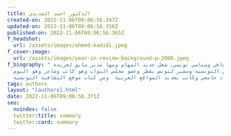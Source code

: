 ```yaml
---
title: الدكتور احمد القديدي
created-on: 2022-11-06T09:06:56.347Z
updated-on: 2022-11-06T09:06:56.356Z
published-on: 2022-11-06T09:06:56.365Z
f_headshot:
  url: /assets/images/ahmed-kadidi.jpeg
f_cover-image:
  url: /assets/images/year-in-review-background-p-2000.jpeg
f_biography: " كاتب وصحافي وسياسي تونسي. شغل عديد المهام ومها مدير سابق لجريدة
  العمل التونسية وسفير لتونس بقطر وعضو مجلس النواب وهو كاتب وشاعر وهو اليوم
  استاذ جامعي وكاتب بعديد المواقع العربية  ومن كتاب موقع الثقافيه التونسية"
tags: authors
layout: "[authors].html"
date: 2022-11-06T09:06:56.371Z
seo:
  noindex: false
  twitter:title: summary
  twitter:card: summary
---
```

